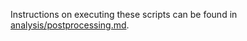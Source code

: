Instructions on executing these scripts can be found in [analysis/postprocessing.md](https://github.com/garudlab/Wasney-Briscoe-2024/blob/main/analysis/postprocessing.md).

